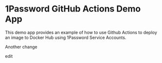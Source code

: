 # 1Password GitHub Actions Demo App

This demo app provides an example of how to use Github Actions to deploy an image to Docker Hub using 1Password Service Accounts.

Another change

edit